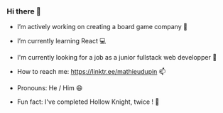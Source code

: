 ### Hi there 👋

- I’m actively working on creating a board game company :game_die: 

- I’m currently learning React :computer: 

-  I'm currently looking for a job as a junior fullstack web developper :briefcase:

-  How to reach me: https://linktr.ee/mathieudupin 📫

-  Pronouns: He / Him 😄

- Fun fact: I've completed Hollow Knight, twice ! :star2: 
